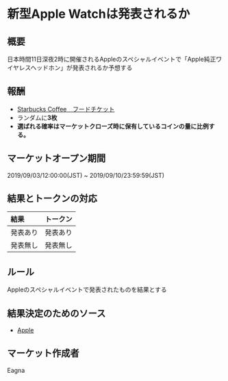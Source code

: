 # 新型Apple Watchは発表されるか
## 概要

日本時間11日深夜2時に開催されるAppleのスペシャルイベントで「Apple純正ワイヤレスヘッドホン」が発表されるか予想する

## 報酬

- [Starbucks Coffee　フードチケット](https://giftee.co/gifts/detail/652/sku/629)
- ランダムに**3枚**
- **選ばれる確率はマーケットクローズ時に保有しているコインの量に比例する。**

## マーケットオープン期間

2019/09/03/12:00:00(JST) ~ 2019/09/10/23:59:59(JST)

## 結果とトークンの対応

| 結果 | トークン |
|:---|:---|
| 発表あり | 発表あり |
| 発表無し | 発表無し |

## ルール

Appleのスペシャルイベントで発表されたものを結果とする

## 結果決定のためのソース

- [Apple](https://www.apple.com/apple-events/)

## マーケット作成者

Eagna